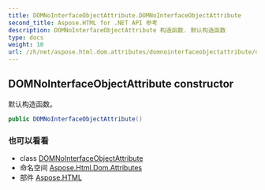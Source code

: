 ```yaml
---
title: DOMNoInterfaceObjectAttribute.DOMNoInterfaceObjectAttribute
second_title: Aspose.HTML for .NET API 参考
description: DOMNoInterfaceObjectAttribute 构造函数. 默认构造函数
type: docs
weight: 10
url: /zh/net/aspose.html.dom.attributes/domnointerfaceobjectattribute/domnointerfaceobjectattribute/
---
```

## DOMNoInterfaceObjectAttribute constructor

默认构造函数。

```csharp
public DOMNoInterfaceObjectAttribute()
```

### 也可以看看

* class [DOMNoInterfaceObjectAttribute](../)
* 命名空间 [Aspose.Html.Dom.Attributes](../../domnointerfaceobjectattribute/)
* 部件 [Aspose.HTML](../../../)


